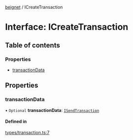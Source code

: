 [beignet](../README.md) / ICreateTransaction

# Interface: ICreateTransaction

## Table of contents

### Properties

- [transactionData](ICreateTransaction.md#transactiondata)

## Properties

### transactionData

• `Optional` **transactionData**: [`ISendTransaction`](ISendTransaction.md)

#### Defined in

[types/transaction.ts:7](https://github.com/synonymdev/beignet/blob/8f99086/src/types/transaction.ts#L7)
